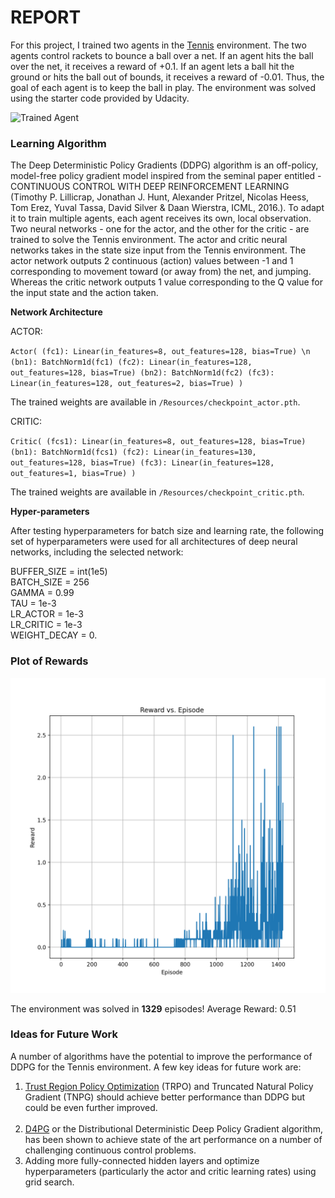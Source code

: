 [//]: # (Image References)

[image1]: https://user-images.githubusercontent.com/10624937/42135623-e770e354-7d12-11e8-998d-29fc74429ca2.gif "Trained Agent"

# REPORT

For this project, I trained two agents in the [Tennis](https://github.com/Unity-Technologies/ml-agents/blob/master/docs/Learning-Environment-Examples.md#tennis) environment. The two agents control rackets to bounce a ball over a net. If an agent hits the ball over the net, it receives a reward of +0.1.  If an agent lets a ball hit the ground or hits the ball out of bounds, it receives a reward of -0.01.  Thus, the goal of each agent is to keep the ball in play. The environment was solved using the starter code provided by Udacity.

![Trained Agent][image1]

### Learning Algorithm

The Deep Deterministic Policy Gradients (DDPG) algorithm is an off-policy, model-free policy gradient model inspired from the seminal paper entitled - CONTINUOUS CONTROL WITH DEEP REINFORCEMENT LEARNING (Timothy P. Lillicrap, Jonathan J. Hunt, Alexander Pritzel, Nicolas Heess, Tom Erez, Yuval Tassa, David Silver & Daan Wierstra, ICML, 2016.). To adapt it to train multiple agents, each agent receives its own, local observation. Two neural networks - one for the actor, and the other for the critic - are trained to solve the Tennis environment. The actor and critic neural networks takes in the state size input from the Tennis environment. The actor network outputs 2 continuous (action) values between -1 and 1 corresponding to movement toward (or away from) the net, and jumping. Whereas the critic network outputs 1 value corresponding to the Q value for the input state and the action taken.

**Network Architecture**

ACTOR:

`Actor(
  (fc1): Linear(in_features=8, out_features=128, bias=True) \n
  (bn1): BatchNorm1d(fc1)
  (fc2): Linear(in_features=128, out_features=128, bias=True)
  (bn2): BatchNorm1d(fc2)
  (fc3): Linear(in_features=128, out_features=2, bias=True)
)`

The trained weights are available in `/Resources/checkpoint_actor.pth`.

CRITIC:

`Critic(
  (fcs1): Linear(in_features=8, out_features=128, bias=True)
  (bn1): BatchNorm1d(fcs1)
  (fc2): Linear(in_features=130, out_features=128, bias=True)
  (fc3): Linear(in_features=128, out_features=1, bias=True)
)`

The trained weights are available in `/Resources/checkpoint_critic.pth`.

**Hyper-parameters**

After testing hyperparameters for batch size and learning rate, the following set of hyperparameters were used for all architectures of deep neural networks, including the selected network:

BUFFER_SIZE = int(1e5)  <br>
BATCH_SIZE = 256        <br>
GAMMA = 0.99            <br>
TAU = 1e-3              <br>
LR_ACTOR = 1e-3         <br>
LR_CRITIC = 1e-3        <br>
WEIGHT_DECAY = 0.       <br>

### Plot of Rewards

![Tennis Environment Solved](/Resources/Rewards_by_Episode.png)

The environment was solved in **1329** episodes!	Average Reward: 0.51 <br>

### Ideas for Future Work

A number of algorithms have the potential to improve the performance of DDPG for the Tennis environment. A few key ideas for future work are:

1. [Trust Region Policy Optimization](https://arxiv.org/pdf/1604.06778.pdf) (TRPO) and Truncated Natural Policy Gradient (TNPG) should achieve better performance than DDPG but could be even further improved. <br><br>
2. [D4PG](https://openreview.net/pdf?id=SyZipzbCb) or the Distributional Deterministic Deep Policy Gradient algorithm, has been shown to achieve state of the art performance on a number of challenging continuous control problems.
3. Adding more fully-connected hidden layers and optimize hyperparameters (particularly the actor and critic learning rates) using grid search.

